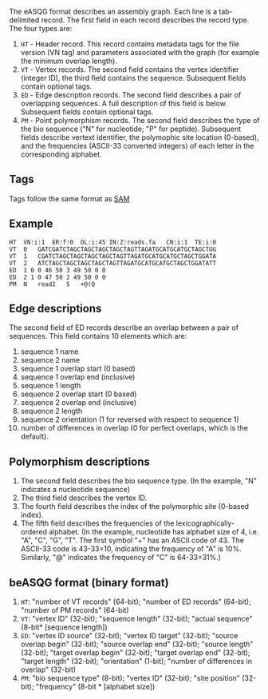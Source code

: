 The eASQG format describes an assembly graph. Each line is a tab-delimited record. The first field in each record describes the record type. The four types are:

1. `HT` - Header record. This record contains metadata tags for the file version (VN tag) and parameters associated with the graph (for example the minimum overlap length).
2. `VT` - Vertex records. The second field contains the vertex identifier (integer ID), the third field contains the sequence. Subsequent fields contain optional tags.
3. `ED` - Edge description records. The second field describes a pair of overlapping sequences. A full description of this field is below. Subsequent fields contain optional tags.
4. `PM` - Point polymorphism records. The second field describes the type of the bio sequence ("N" for nucleotide; "P" for peptide). Subsequent fields describe vertext identifier, the polymophic site location (0-based), and the frequencies (ASCII-33 converted integers) of each letter in the corresponding alphabet.
 
## Tags

Tags follow the same format as [SAM](http://samtools.sourceforge.net/SAMv1.pdf)

## Example

    HT	VN:i:1	ER:f:0	OL:i:45	IN:Z:reads.fa	CN:i:1	TE:i:0
    VT	0	GATCGATCTAGCTAGCTAGCTAGCTAGTTAGATGCATGCATGCTAGCTGG
    VT	1	CGATCTAGCTAGCTAGCTAGCTAGTTAGATGCATGCATGCTAGCTGGATA
    VT	2	ATCTAGCTAGCTAGCTAGCTAGTTAGATGCATGCATGCTAGCTGGATATT
    ED	1 0 0 46 50 3 49 50 0 0
    ED	2 1 0 47 50 2 49 50 0 0
    PM	N	read2	5	+@(Q

## Edge descriptions

The second field of ED records describe an overlap between a pair of sequences. This field contains 10 elements which are:

1. sequence 1 name
2. sequence 2 name
3. sequence 1 overlap start (0 based)
4. sequence 1 overlap end (inclusive)
5. sequence 1 length
6. sequence 2 overlap start (0 based)
7. sequence 2 overlap end (inclusive)
8. sequence 2 length
9. sequence 2 orientation (1 for reversed with respect to sequence 1)
10. number of differences in overlap  (0 for perfect overlaps, which is the default).

## Polymorphism descriptions

1. The second field describes the bio sequence type. (In the example, "N" indicates a nucleotide sequence)
2. The third field describes the vertex ID.
3. The fourth field describes the index of the polymorphic site (0-based index).
4. The fifth field describes the frequencies of the lexicographically-ordered alphabet. (In the example, nucleotide has alphabet size of 4, i.e. "A", "C", "G", "T". The first symbol "+" has an ASCII code of 43. The ASCII-33 code is 43-33=10, indicating the frequency of "A" is 10%. Similarly, "@" indicates the frequency of "C" is 64-33=31%.)

## beASQG format (binary format)

1. `HT`: "number of VT records" (64-bit); "number of ED records" (64-bit); "number of PM records" (64-bit)
2. `VT`: "vertex ID" (32-bit); "sequence length" (32-bit); "actual sequence" (8-bit* [sequence length])
3. `ED`: "vertex ID source" (32-bit); "vertex ID target" (32-bit); "source overlap begin" (32-bit); "source overlap end" (32-bit); "source length" (32-bit); "target overlap begin" (32-bit); "target overlap end" (32-bit); "target length" (32-bit); "orientation" (1-bit); "number of differences in overlap" (32-bit)
4. `PM`: "bio sequence type" (8-bit); "vertex ID" (32-bit); "site position" (32-bit); "frequency" (8-bit * [alphabet size])
